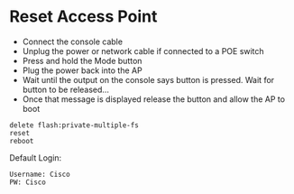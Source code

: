 # Reset Access Point
- Connect the console cable
- Unplug the power or network cable if connected to a POE switch
- Press and hold the Mode button
- Plug the power back into the AP
- Wait until the output on the console says button is pressed. Wait for button to be released…
- Once that message is displayed release the button and allow the AP to boot

```
delete flash:private-multiple-fs
reset
reboot
```

Default Login:

```
Username: Cisco
PW: Cisco
```

